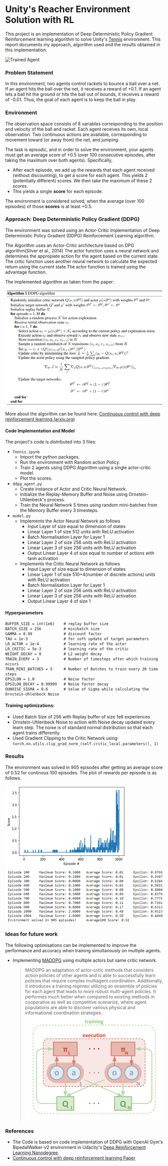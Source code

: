 [//]: # (Image References)

[image1]: imgs/agent.gif "Trained Agent"
[algorithm]: imgs/algorithm.png "Algorithm"
[graph]: imgs/graph.png "Graph"
[training]: imgs/training.png "Graph"
[MADDPG]: imgs/MADDPG.png "MADDPG"

# Unity's Reacher Environment Solution with RL

This project is an implementation of Deep Deterministic Policy Gradient Reinforcement learning algorithm to solve Unity's [Tennis](https://github.com/Unity-Technologies/ml-agents/blob/master/docs/Learning-Environment-Examples.md#tennis) environment.
This report documents my approach, algorithm used and the results obtained in this implementation.

![Trained Agent][image1]

### Problem Statement

In this environment, two agents control rackets to bounce a ball over a net. If an agent hits the ball over the net, it receives a reward of +0.1.  If an agent lets a ball hit the ground or hits the ball out of bounds, it receives a reward of -0.01.  Thus, the goal of each agent is to keep the ball in play.

### Environment

The observation space consists of 8 variables corresponding to the position and velocity of the ball and racket. Each agent receives its own, local observation. Two continuous actions are available, corresponding to movement toward (or away from) the net, and jumping. 

The task is episodic, and in order to solve the environment, your agents must get an average score of +0.5 (over 100 consecutive episodes, after taking the maximum over both agents). Specifically,

- After each episode, we add up the rewards that each agent received (without discounting), to get a score for each agent. This yields 2 (potentially different) scores. We then take the maximum of these 2 scores.
- This yields a single **score** for each episode.

The environment is considered solved, when the average (over 100 episodes) of those **scores** is at least +0.5. 

### Approach: Deep Deterministic Policy Gradient (DDPG)

The environment was solved using an Actor-Critic implementation of Deep Deterministic Policy Gradient (DDPG) Reinforcement Learning algorithm.

The Algorithm uses an Actor-Critic architecture based on DPG algorithm(Silver et al., 2014)
The actor function uses a neural network and determines the appropiate action for the agent based on the current state. The critic function uses another neural network to calculate the expected return using the current state.The actor function is trained using the advantage function. 

The implemented algorithm as taken from the paper:

![Algorithm][algorithm]

More about the algorithm can be found here: [Continuous control with deep reinforcement learning (arxiv.org)](https://arxiv.org/pdf/1509.02971.pdf)

#### Code Implementation and Model

The project's code is distributed into 3 files:
- `Tennis.ipynb`
  - Import the python packages.
  - Run the environment with Random action Policy.
  - Train 2 agents using DDPG Algorithm using a single actor-critic model.
  - Plot the scores.
- `ddpg_agent.py`
  - Create instance of Actor and Critic Neural Network.
  - Initialize the Replay-Memory Buffer and Noise using Ornstein-Uhlenbeck's process.
  - Train the Neural Network 5 times using random mini-batches from the Memory Buffer every 3 timesteps.
- `model.py`
  - Implements the Actor Neural Network as follows
    - Input Layer of size equal to dimension of states
    - Linear Layer 1 of size 512 units with ReLU activation
    - Batch Normalisation Layer for Layer 1
    - Linear Layer 2 of size 256 units with ReLU activation
    -  Linear Layer 3 of size 256 units with ReLU activation
    - Output Linear Layer 4 of size equal to number of actions with tanh activation
  - Implements the Critic Neural Network as follows
    - Input Layer of size equal to dimension of states
    - Linear Layer 1 of size 510+4(number of discrete actions) units with ReLU activation
    - Batch Normalisation Layer for Layer 1
    - Linear Layer 2 of size 256 units with ReLU activation
    - Linear Layer 3 of size 256 units with ReLU activation
    - Output Linear Layer 4 of size 1

#### Hyperparameters
````
BUFFER_SIZE = int(1e6)    # replay buffer size
BATCH_SIZE = 256          # minibatch size
GAMMA = 0.99              # discount factor
TAU = 1e-3                # for soft update of target parameters
LR_ACTOR = 1e-4           # learning rate of the actor 
LR_CRITIC = 5e-3          # learning rate of the critic
WEIGHT_DECAY = 0          # L2 weight decay
TRAIN_EVERY = 3           # Number of timesteps after which training occurs
TRAN_MINI_BATCHES = 5     # Number of Batches to train every 20 time steps
EPSILON = 1.0             # Noise factor
EPSILON_DECAY = 0.99999   # Noise factor decay
OUNOISE_SIGMA = 0.6       # Value of Sigma while calculating the Ornstein-Uhlenbeck Noise
````
#### Training optimizations:
- Used Batch Size of 256 with Replay buffer of size 1e6 experiences
- Ornstein-Uhlenbeck Noise to action with Noise decay updated every learn step. The noise is of standard normal distribution so that each agent trains differently.
- Used Gradient Clipping to the Critic Network using `torch.nn.utils.clip_grad_norm_(self.critic_local.parameters(), 1)`

### Results

The environment was solved in 905 episodes after getting an average score of 0.52 for continous 100 episodes.
The plot of rewards per episode is as follows.

![Graph][graph]
![Traing][training]

### Ideas for future work
The following optimisations can be implemented to improve the performance and accuracy when training simultanously on multiple agents.
- Implementing [MADDPG](https://arxiv.org/pdf/1706.02275.pdf) using multiple actors but same critic network.
    > MADDPG an adaptation of actor-critic methods that considers action policies of other agents and is able to successfully learn policies that require complex multiagent coordination. Additionally, it introduces a training regimen utilizing an ensemble of policies for each agent that leads to more robust multi-agent policies.
    It performes much better when compared to existing methods in cooperative as well as competitive scenarios, where agent populations are able to discover various physical and informational coordination strategies.
    ![MADDPG][MADDPG]

### References
- The Code is based on code implementation of DDPG with OpenAI Gym's BipedalWalker-v2 environment in Udacity's [Deep Reinforcement Learning Nanodegree](https://classroom.udacity.com/nanodegrees/nd893).
- [Continuous control with deep reinforcement learning Paper](https://arxiv.org/pdf/1509.02971.pdf)